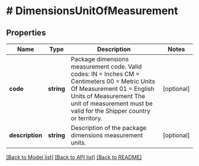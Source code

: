 # # DimensionsUnitOfMeasurement

## Properties

Name | Type | Description | Notes
------------ | ------------- | ------------- | -------------
**code** | **string** | Package dimensions measurement code. Valid codes: IN &#x3D; Inches CM &#x3D; Centimeters 00 &#x3D; Metric Units Of Measurement 01 &#x3D; English Units of Measurement The unit of measurement must be valid for the Shipper country or territory. | [optional]
**description** | **string** | Description of the package dimensions measurement units. | [optional]

[[Back to Model list]](../../README.md#models) [[Back to API list]](../../README.md#endpoints) [[Back to README]](../../README.md)
